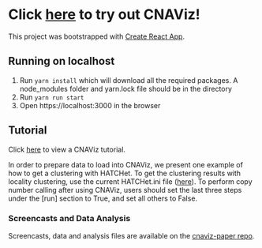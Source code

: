 # Click [here](https://elkebir-group.github.io/cnaviz/) to try out CNAViz!

This project was bootstrapped with [Create React App](https://github.com/facebook/create-react-app).

## Running on localhost
1) Run `yarn install` which will download all the required packages. A node_modules folder and yarn.lock file should be in the directory
2) Run `yarn run start`
3) Open https://localhost:3000 in the browser

## Tutorial
Click [here](docs/Tutorial.md) to view a CNAViz tutorial.

In order to prepare data to load into CNAViz, we present one example of how to get a clustering with HATCHet.
To get the clustering results with locality clustering, use the current HATCHet.ini file ([here](docs/hatchet.ini)). 
To perform copy number calling after using CNAViz, users should set the last three steps under the [run] section to True, and set all others to False.

### Screencasts and Data Analysis
Screencasts, data and analysis files are available on the [cnaviz-paper repo](https://github.com/elkebir-group/cnaviz-paper).

